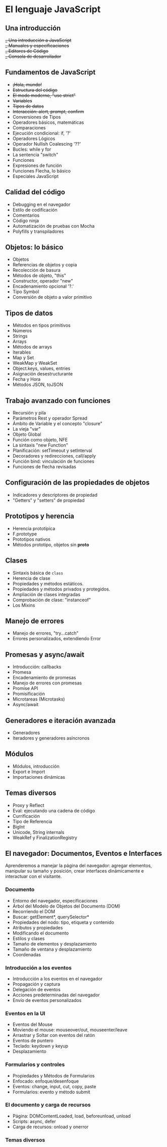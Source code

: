 # El lenguaje JavaScript

## Una introducción

<del>_ Una introducción a JavaScript<del>  
 <del>_ Manuales y especificaciones<del>  
 <del>_ Editores de Código<del>  
 <del>_ Consola de desarrollador<del>

## Fundamentos de JavaScript

- <del>¡Hola, mundo!<del>
- <del>Estructura del código<del>
- <del>El modo moderno, "use strict"<del>
- <del> Variables<del>
- <del>Tipos de datos<del>
- <del>Interacción: alert, prompt, confirm<del>
- Conversiones de Tipos
- Operadores básicos, matemáticas
- Comparaciones
- Ejecución condicional: if, '?'
- Operadores Lógicos
- Operador Nullish Coalescing '??'
- Bucles: while y for
- La sentencia "switch"
- Funciones
- Expresiones de función
- Funciones Flecha, lo básico
- Especiales JavaScript

## Calidad del código

- Debugging en el navegador
- Estilo de codificación
- Comentarios
- Código ninja
- Automatización de pruebas con Mocha
- Polyfills y transpiladores

## Objetos: lo básico

- Objetos
- Referencias de objetos y copia
- Recolección de basura
- Métodos de objeto, "this"
- Constructor, operador "new"
- Encadenamiento opcional '?.'
- Tipo Symbol
- Conversión de objeto a valor primitivo

## Tipos de datos

- Métodos en tipos primitivos
- Números
- Strings
- Arrays
- Métodos de arrays
- Iterables
- Map y Set
- WeakMap y WeakSet
- Object.keys, values, entries
- Asignación desestructurante
- Fecha y Hora
- Métodos JSON, toJSON

## Trabajo avanzado con funciones

- Recursión y pila
- Parámetros Rest y operador Spread
- Ámbito de Variable y el concepto "closure"
- La vieja "var"
- Objeto Global
- Función como objeto, NFE
- La sintaxis "new Function"
- Planificación: setTimeout y setInterval
- Decoradores y redirecciones, call/apply
- Función bind: vinculación de funciones
- Funciones de flecha revisadas

## Configuración de las propiedades de objetos

- Indicadores y descriptores de propiedad
- "Getters" y "setters" de propiedad

## Prototipos y herencia

- Herencia prototípica
- F.prototype
- Prototipos nativos
- Métodos prototipo, objetos sin **proto**

## Clases

- Sintaxis básica de `class`
- Herencia de clase
- Propiedades y métodos estáticos.
- Propiedades y métodos privados y protegidos.
- Ampliación de clases integradas
- Comprobación de clase: "instanceof"
- Los Mixins

## Manejo de errores

- Manejo de errores, "try...catch"
- Errores personalizados, extendiendo Error

## Promesas y async/await

- Introducción: callbacks
- Promesa
- Encadenamiento de promesas
- Manejo de errores con promesas
- Promise API
- Promisificación
- Microtareas (Microtasks)
- Async/await

## Generadores e iteración avanzada

- Generadores
- Iteradores y generadores asíncronos

## Módulos

- Módulos, introducción
- Export e Import
- Importaciones dinámicas

## Temas diversos

- Proxy y Reflect
- Eval: ejecutando una cadena de código
- Currificación
- Tipo de Referencia
- BigInt
- Unicode, String internals
- WeakRef y FinalizationRegistry

## El navegador: Documentos, Eventos e Interfaces

Aprenderemos a manejar la página del navegador: agregar elementos, manipular su tamaño y posición, crear interfaces dinámicamente e interactuar con el visitante.

### Documento

- Entorno del navegador, especificaciones
- Árbol del Modelo de Objetos del Documento (DOM)
- Recorriendo el DOM
- Buscar: getElement*, querySelector*
- Propiedades del nodo: tipo, etiqueta y contenido
- Atributos y propiedades
- Modificando el documento
- Estilos y clases
- Tamaño de elementos y desplazamiento
- Tamaño de ventana y desplazamiento
- Coordenadas

### Introducción a los eventos

- Introducción a los eventos en el navegador
- Propagación y captura
- Delegación de eventos
- Acciones predeterminadas del navegador
- Envío de eventos personalizados

### Eventos en la UI

- Eventos del Mouse
- Moviendo el mouse: mouseover/out, mouseenter/leave
- Arrastrar y Soltar con eventos del ratón
- Eventos de puntero
- Teclado: keydown y keyup
- Desplazamiento

### Formularios y controles

- Propiedades y Métodos de Formularios
- Enfocado: enfoque/desenfoque
- Eventos: change, input, cut, copy, paste
- Formularios: evento y método submit

### El documento y carga de recursos

- Página: DOMContentLoaded, load, beforeunload, unload
- Scripts: async, defer
- Carga de recursos: onload y onerror

### Temas diversos
